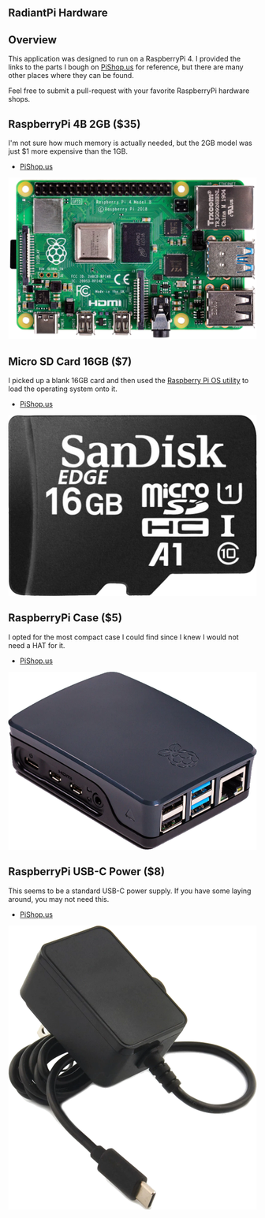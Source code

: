 ## RadiantPi Hardware

## Overview

This application was designed to run on a RaspberryPi 4. I provided the links to the parts I bough on [PiShop.us](https://www.pishop.us/) for reference, but there are many other places where they can be found.

Feel free to submit a pull-request with your favorite RaspberryPi hardware shops.

## RaspberryPi 4B 2GB ($35)

I'm not sure how much memory is actually needed, but the 2GB model was just $1 more expensive than the 1GB.

* [PiShop.us](https://www.pishop.us/product/raspberry-pi-4-model-b-2gb/)

![RaspberryPi 4](RaspberryPi4.png)

## Micro SD Card 16GB ($7)

I picked up a blank 16GB card and then used the [Raspberry Pi OS utility](https://www.raspberrypi.org/software/) to load the operating system onto it.

* [PiShop.us](https://www.pishop.us/product/sandisk-edge-16gb-microsd-card-a1-u1-class-10-blank/)

![Micro SD Card](MicroSDCard.png)

## RaspberryPi Case ($5)

I opted for the most compact case I could find since I knew I would not need a HAT for it.

* [PiShop.us](https://www.pishop.us/product/raspberry-pi-4-case-black-grey/)

![RaspberryPi Case](RaspberryCase.png)

## RaspberryPi USB-C Power ($8)

This seems to be a standard USB-C power supply. If you have some laying around, you may not need this.

* [PiShop.us](https://www.pishop.us/product/usb-c-power-supply-5-1v-3-0a-black-ul-listed/)

![RaspberryPi Power](RaspberryPower.png)

